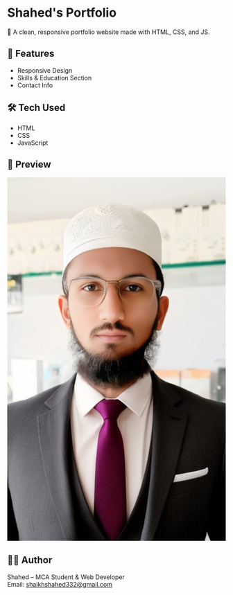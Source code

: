 # Shahed's Portfolio

🚀 A clean, responsive portfolio website made with HTML, CSS, and JS.

## 📂 Features
- Responsive Design
- Skills & Education Section
- Contact Info

## 🛠️ Tech Used
- HTML
- CSS
- JavaScript

## 📸 Preview
![screenshot](profile.png)

## 🧑‍💻 Author
Shahed – MCA Student & Web Developer  
Email: shaikhshahed332@gmail.com
